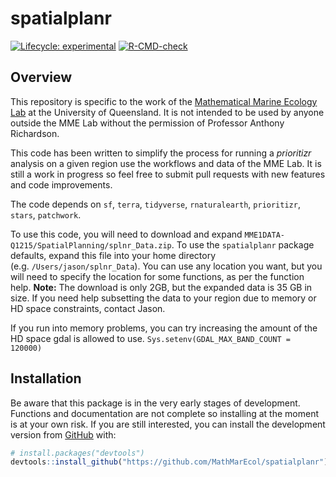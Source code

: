 
<!-- README.md is generated from README.Rmd. Please edit that file -->

# spatialplanr

<!-- badges: start -->

[![Lifecycle:
experimental](https://img.shields.io/badge/lifecycle-experimental-orange.svg)](https://lifecycle.r-lib.org/articles/stages.html#experimental)
[![R-CMD-check](https://github.com/MathMarEcol/spatialplanr/actions/workflows/R-CMD-check.yaml/badge.svg)](https://github.com/MathMarEcol/spatialplanr/actions/workflows/R-CMD-check.yaml)
<!-- badges: end -->

## Overview

This repository is specific to the work of the [Mathematical Marine
Ecology Lab](https://mathmarecol.github.io) at the University of
Queensland. It is not intended to be used by anyone outside the MME Lab
without the permission of Professor Anthony Richardson.

This code has been written to simplify the process for running a
*prioritizr* analysis on a given region use the workflows and data of
the MME Lab. It is still a work in progress so feel free to submit pull
requests with new features and code improvements.

The code depends on `sf`, `terra`, `tidyverse`, `rnaturalearth`,
`prioritizr`, `stars`, `patchwork`.

To use this code, you will need to download and expand
`MME1DATA-Q1215/SpatialPlanning/splnr_Data.zip`. To use the
`spatialplanr` package defaults, expand this file into your home
directory (e.g. `/Users/jason/splnr_Data`). You can use any location
you want, but you will need to specify the location for some functions,
as per the function help. **Note:** The download is only 2GB, but the
expanded data is 35 GB in size. If you need help subsetting the data to
your region due to memory or HD space constraints, contact Jason.

If you run into memory problems, you can try increasing the amount of
the HD space gdal is allowed to use.
`Sys.setenv(GDAL_MAX_BAND_COUNT = 120000)`

## Installation

Be aware that this package is in the very early stages of development.
Functions and documentation are not complete so installing at the moment
is at your own risk. If you are still interested, you can install the
development version from [GitHub](https://github.com/) with:

``` r
# install.packages("devtools")
devtools::install_github("https://github.com/MathMarEcol/spatialplanr")
```
